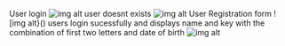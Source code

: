 User login
![img alt]()
user doesnt exists
![img alt]()
User Registration form
![img alt}()
users login sucessfully and displays name and key with the combination of first two letters and date of birth
![img alt]()
